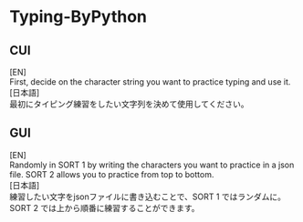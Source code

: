 # Typing-ByPython  
## CUI
[EN]  
First, decide on the character string you want to practice typing and use it.  
[日本語]  
最初にタイピング練習をしたい文字列を決めて使用してください。  

## GUI  
[EN]  
Randomly in SORT 1 by writing the characters you want to practice in a json file. SORT 2 allows you to practice from top to bottom.  
[日本語]  
練習したい文字をjsonファイルに書き込むことで、SORT 1 ではランダムに。 SORT 2 では上から順番に練習することができます。  
